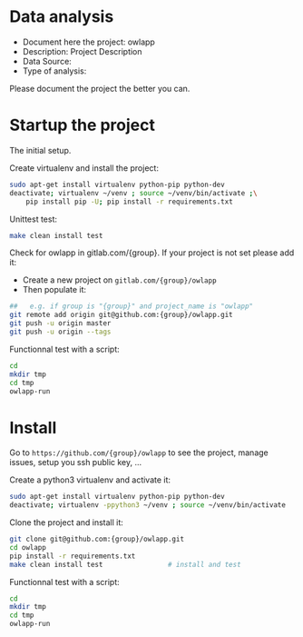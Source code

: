 # Data analysis
- Document here the project: owlapp
- Description: Project Description
- Data Source:
- Type of analysis:

Please document the project the better you can.

# Startup the project

The initial setup.

Create virtualenv and install the project:
```bash
sudo apt-get install virtualenv python-pip python-dev
deactivate; virtualenv ~/venv ; source ~/venv/bin/activate ;\
    pip install pip -U; pip install -r requirements.txt
```

Unittest test:
```bash
make clean install test
```

Check for owlapp in gitlab.com/{group}.
If your project is not set please add it:

- Create a new project on `gitlab.com/{group}/owlapp`
- Then populate it:

```bash
##   e.g. if group is "{group}" and project_name is "owlapp"
git remote add origin git@github.com:{group}/owlapp.git
git push -u origin master
git push -u origin --tags
```

Functionnal test with a script:

```bash
cd
mkdir tmp
cd tmp
owlapp-run
```

# Install

Go to `https://github.com/{group}/owlapp` to see the project, manage issues,
setup you ssh public key, ...

Create a python3 virtualenv and activate it:

```bash
sudo apt-get install virtualenv python-pip python-dev
deactivate; virtualenv -ppython3 ~/venv ; source ~/venv/bin/activate
```

Clone the project and install it:

```bash
git clone git@github.com:{group}/owlapp.git
cd owlapp
pip install -r requirements.txt
make clean install test                # install and test
```
Functionnal test with a script:

```bash
cd
mkdir tmp
cd tmp
owlapp-run
```
